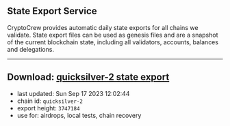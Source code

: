 ## State Export Service
CryptoCrew provides automatic daily state exports for all chains we validate. State export files can be used as genesis files and are a snapshot of the current blockchain state, including all validators, accounts, balances and delegations.

---
**Download: [quicksilver-2 state export](https://dl.ccvalidators.com/SERVICE/quicksilver/quicksilver-2_export_3747184.json)**
---

- last updated: Sun Sep 17 2023 12:02:44
- chain id: `quicksilver-2`
- export height: `3747184`
- use for: airdrops, local tests, chain recovery
